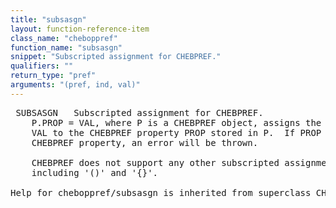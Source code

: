 ```yaml
---
title: "subsasgn"
layout: function-reference-item
class_name: "cheboppref"
function_name: "subsasgn"
snippet: "Subscripted assignment for CHEBPREF."
qualifiers: ""
return_type: "pref"
arguments: "(pref, ind, val)"
---
```


<pre class="help-text"> SUBSASGN   Subscripted assignment for CHEBPREF.
    P.PROP = VAL, where P is a CHEBPREF object, assigns the value
    VAL to the CHEBPREF property PROP stored in P.  If PROP is not a
    CHEBPREF property, an error will be thrown.
 
    CHEBPREF does not support any other subscripted assignment types,
    including '()' and '{}'.

Help for cheboppref/subsasgn is inherited from superclass CHEBPREF
</pre>